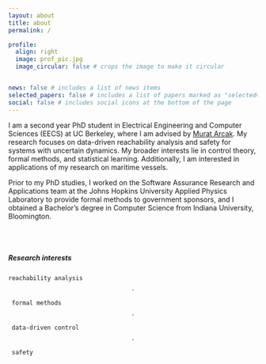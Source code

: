 ```yaml
---
layout: about
title: about
permalink: /

profile:
  align: right
  image: prof_pic.jpg
  image_circular: false # crops the image to make it circular


news: false # includes a list of news items
selected_papers: false # includes a list of papers marked as "selected={true}"
social: false # includes social icons at the bottom of the page
---
```


I am a second year PhD student in Electrical Engineering and Computer Sciences (EECS) at UC Berkeley, where I am advised by [Murat Arcak](https://people.eecs.berkeley.edu/~arcak/). My research focuses on data-driven reachability analysis and safety for systems with uncertain dynamics. My broader interests lie in control theory, formal methods, and statistical learning. Additionally, I am interested in applications of my research on maritime vessels. 

Prior to my PhD studies, I worked on the Software Assurance Research and Applications team at the Johns Hopkins University Applied Physics Laboratory to provide formal methods to government sponsors, and I obtained a Bachelor’s degree in Computer Science from Indiana University, Bloomington. 


<div align="left">
  <a href="mailto:{{ site.email | encode_email }}" title="Email"><i class="fas fa-envelope" style="font-size:180%;"></i></a>&emsp;
  <a href="https://scholar.google.com/citations?user={{ site.scholar_userid }}" title="Google Scholar"><i class="ai ai-google-scholar" style="font-size:180%;"></i></a>&emsp;
  <a href="https://www.linkedin.com/in/{{ site.linkedin_username }}" title="LinkedIn"><i class="fab fa-linkedin" style="font-size:160%;"></i></a>
</div><br />

##### Research interests

`reachability analysis`&ensp;$$\cdot$$&ensp;`formal methods`&ensp;$$\cdot$$&ensp;`data-driven control`&ensp;$$\cdot$$&ensp;`safety`
